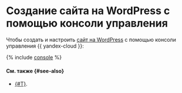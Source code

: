 # Создание сайта на WordPress с помощью консоли управления

Чтобы создать и настроить [сайт на WordPress](index.md) с помощью консоли управления {{ yandex-cloud }}:

{% include [console](../../../_tutorials/_tutorials_includes/wordpress/setup-console.md) %}

#### См. также {#see-also}

* [{#T}](terraform.md).